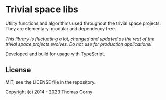 # Trivial space libs

Utility functions and algorithms used throughout the trivial space projects.
They are elementary, modular and dependency free.

_This library is fluctuating a lot, changed and updated as the rest of the
trivial space projects evolves. Do not use for production applications!_

Developed and build for usage with TypeScript.

## License

MIT, see the LICENSE file in the repository.

Copyright (c) 2014 - 2023 Thomas Gorny

